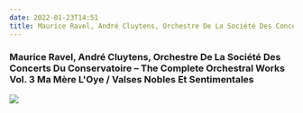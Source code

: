 ```yaml
---
date: 2022-01-23T14:51
title: Maurice Ravel, André Cluytens, Orchestre De La Société Des Concerts Du Conservatoire – The Complete Orchestral Works Vol. 3 Ma Mère L'Oye · Valses Nobles Et Sentimentales
---
```

### Maurice Ravel, André Cluytens, Orchestre De La Société Des Concerts Du Conservatoire – The Complete Orchestral Works Vol. 3 Ma Mère L'Oye / Valses Nobles Et Sentimentales
[![](https://i.discogs.com/3ijCl3gRf2DqLV_JeHamsslr3vsEUuauPaPRbQt6vLU/rs:fit/g:sm/q:90/h:570/w:600/czM6Ly9kaXNjb2dz/LWltYWdlcy9SLTkx/OTI2MzQtMTQ3NjQw/NjU0OS02MzI0Lmpw/ZWc.jpeg)][1] 

[1]: https://www.discogs.com/release/9192634

